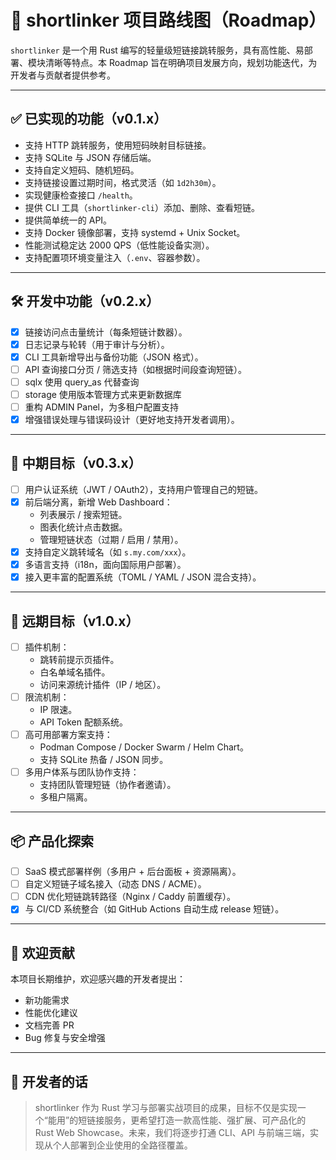 # 📍 shortlinker 项目路线图（Roadmap）

`shortlinker` 是一个用 Rust 编写的轻量级短链接跳转服务，具有高性能、易部署、模块清晰等特点。本 Roadmap 旨在明确项目发展方向，规划功能迭代，为开发者与贡献者提供参考。

---

## ✅ 已实现的功能（v0.1.x）

- 支持 HTTP 跳转服务，使用短码映射目标链接。
- 支持 SQLite 与 JSON 存储后端。
- 支持自定义短码、随机短码。
- 支持链接设置过期时间，格式灵活（如 `1d2h30m`）。
- 实现健康检查接口 `/health`。
- 提供 CLI 工具（`shortlinker-cli`）添加、删除、查看短链。
- 提供简单统一的 API。
- 支持 Docker 镜像部署，支持 systemd + Unix Socket。
- 性能测试稳定达 2000 QPS（低性能设备实测）。
- 支持配置项环境变量注入（`.env`、容器参数）。

---

## 🛠️ 开发中功能（v0.2.x）

- [X] 链接访问点击量统计（每条短链计数器）。
- [X] 日志记录与轮转（用于审计与分析）。
- [X] CLI 工具新增导出与备份功能（JSON 格式）。
- [ ] API 查询接口分页 / 筛选支持（如根据时间段查询短链）。
- [ ] sqlx 使用 query_as 代替查询
- [ ] storage 使用版本管理方式来更新数据库
- [ ] 重构 ADMIN Panel，为多租户配置支持
- [X] 增强错误处理与错误码设计（更好地支持开发者调用）。

---

## 🧭 中期目标（v0.3.x）

- [ ] 用户认证系统（JWT / OAuth2），支持用户管理自己的短链。
- [X] 前后端分离，新增 Web Dashboard：
  - 列表展示 / 搜索短链。
  - 图表化统计点击数据。
  - 管理短链状态（过期 / 启用 / 禁用）。
- [X] 支持自定义跳转域名（如 `s.my.com/xxx`）。
- [X] 多语言支持（i18n，面向国际用户部署）。
- [X] 接入更丰富的配置系统（TOML / YAML / JSON 混合支持）。

---

## 🎯 远期目标（v1.0.x）

- [ ] 插件机制：
  - 跳转前提示页插件。
  - 白名单域名插件。
  - 访问来源统计插件（IP / 地区）。
- [ ] 限流机制：
  - IP 限速。
  - API Token 配额系统。
- [ ] 高可用部署方案支持：
  - Podman Compose / Docker Swarm / Helm Chart。
  - 支持 SQLite 热备 / JSON 同步。
- [ ] 多用户体系与团队协作支持：
  - 支持团队管理短链（协作者邀请）。
  - 多租户隔离。

---

## 📦 产品化探索

- [ ] SaaS 模式部署样例（多用户 + 后台面板 + 资源隔离）。
- [ ] 自定义短链子域名接入（动态 DNS / ACME）。
- [ ] CDN 优化短链跳转路径（Nginx / Caddy 前置缓存）。
- [X] 与 CI/CD 系统整合（如 GitHub Actions 自动生成 release 短链）。

---

## 🤝 欢迎贡献

本项目长期维护，欢迎感兴趣的开发者提出：

- 新功能需求
- 性能优化建议
- 文档完善 PR
- Bug 修复与安全增强

---

## 🧡 开发者的话

> shortlinker 作为 Rust 学习与部署实战项目的成果，目标不仅是实现一个“能用”的短链接服务，更希望打造一款高性能、强扩展、可产品化的 Rust Web Showcase。未来，我们将逐步打通 CLI、API 与前端三端，实现从个人部署到企业使用的全路径覆盖。
